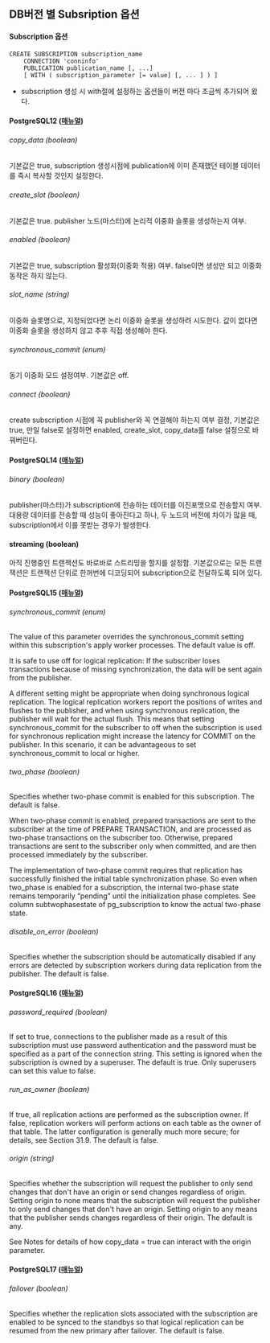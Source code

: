 ## DB버전 별 Subsription 옵션

#### Subscription 옵션
```
CREATE SUBSCRIPTION subscription_name
    CONNECTION 'conninfo'
    PUBLICATION publication_name [, ...]
    [ WITH ( subscription_parameter [= value] [, ... ] ) ]
```
- subscription 생성 시 with절에 설정하는 옵션들이 버전 마다 조금씩 추가되어 왔다.

#### PostgreSQL12 ([매뉴얼](https://www.postgresql.org/docs/12/sql-createsubscription.html))

###### copy_data (boolean)
기본값은 true, subscription 생성시점에 publication에 이미 존재했던 테이블 데이터를 즉시 복사할 것인지 설정한다.

###### create_slot (boolean)
기본값은 true. publisher 노드(마스터)에 논리적 이중화 슬롯을 생성하는지 여부. 

###### enabled (boolean)
기본값은 true, subscription 활성화(이중화 적용) 여부. false이면 생성만 되고 이중화 동작은 하지 않는다.

###### slot_name (string)
이중화 슬롯명으로, 지정되었다면 논리 이중화 슬롯을 생성하려 시도한다. 값이 없다면 이중화 슬롯을 생성하지 않고 추후 직접 생성해야 한다.

###### synchronous_commit (enum)
동기 이중화 모드 설정여부. 기본값은 off.

###### connect (boolean)
create subscription 시점에 꼭 publisher와 꼭 연결해야 하는지 여부 결정, 기본값은 true, 만일 false로 설정하면 enabled, create_slot, copy_data를 false 설정으로 바꿔버린다.


#### PostgreSQL14 ([매뉴얼](https://www.postgresql.org/docs/14/sql-createsubscription.html))
###### binary (boolean)
publisher(마스터)가 subscription에 전송하는 데이터를 이진포맷으로 전송할지 여부. 대용량 데이터를 전송할 때 성능이 좋아진다고 하나, 두 노드의 버전에 차이가 많을 때, subscription에서 이를 못받는 경우가 발생한다.

#### streaming (boolean)
아직 진행중인 트랜잭션도 바로바로 스트리밍을 할지를 설정함. 기본값으로는 모든 트랜잭션은 트랜잭션 단위로 한꺼번에 디코딩되어 subscription으로 전달하도록 되어 있다.

#### PostgreSQL15 ([매뉴얼](https://www.postgresql.org/docs/15/sql-createsubscription.html))
###### synchronous_commit (enum)
The value of this parameter overrides the synchronous_commit setting within this subscription's apply worker processes. The default value is off.

It is safe to use off for logical replication: If the subscriber loses transactions because of missing synchronization, the data will be sent again from the publisher.

A different setting might be appropriate when doing synchronous logical replication. The logical replication workers report the positions of writes and flushes to the publisher, and when using synchronous replication, the publisher will wait for the actual flush. This means that setting synchronous_commit for the subscriber to off when the subscription is used for synchronous replication might increase the latency for COMMIT on the publisher. In this scenario, it can be advantageous to set synchronous_commit to local or higher.

###### two_phase (boolean)
Specifies whether two-phase commit is enabled for this subscription. The default is false.

When two-phase commit is enabled, prepared transactions are sent to the subscriber at the time of PREPARE TRANSACTION, and are processed as two-phase transactions on the subscriber too. Otherwise, prepared transactions are sent to the subscriber only when committed, and are then processed immediately by the subscriber.

The implementation of two-phase commit requires that replication has successfully finished the initial table synchronization phase. So even when two_phase is enabled for a subscription, the internal two-phase state remains temporarily “pending” until the initialization phase completes. See column subtwophasestate of pg_subscription to know the actual two-phase state.

###### disable_on_error (boolean)
Specifies whether the subscription should be automatically disabled if any errors are detected by subscription workers during data replication from the publisher. The default is false.

#### PostgreSQL16 ([매뉴얼](https://www.postgresql.org/docs/16/sql-createsubscription.html))

###### password_required (boolean) 
If set to true, connections to the publisher made as a result of this subscription must use password authentication and the password must be specified as a part of the connection string. This setting is ignored when the subscription is owned by a superuser. The default is true. Only superusers can set this value to false.

###### run_as_owner (boolean) 
If true, all replication actions are performed as the subscription owner. If false, replication workers will perform actions on each table as the owner of that table. The latter configuration is generally much more secure; for details, see Section 31.9. The default is false.

###### origin (string) #
Specifies whether the subscription will request the publisher to only send changes that don't have an origin or send changes regardless of origin. Setting origin to none means that the subscription will request the publisher to only send changes that don't have an origin. Setting origin to any means that the publisher sends changes regardless of their origin. The default is any.

See Notes for details of how copy_data = true can interact with the origin parameter.


#### PostgreSQL17 ([매뉴얼](https://www.postgresql.org/docs/17/sql-createsubscription.html))
###### failover (boolean) 
Specifies whether the replication slots associated with the subscription are enabled to be synced to the standbys so that logical replication can be resumed from the new primary after failover. The default is false.
